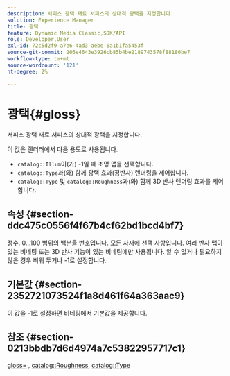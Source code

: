 ```yaml
---
description: 서피스 광택 재료 서피스의 상대적 광택을 지정합니다.
solution: Experience Manager
title: 광택
feature: Dynamic Media Classic,SDK/API
role: Developer,User
exl-id: 72c5d2f9-a7e6-4ad3-aebe-6a1b1fa5453f
source-git-commit: 206e4643e3926cb85b4be2189743578f88180be7
workflow-type: tm+mt
source-wordcount: '121'
ht-degree: 2%

---
```


# 광택{#gloss}

서피스 광택 재료 서피스의 상대적 광택을 지정합니다.

이 값은 렌더러에서 다음 용도로 사용됩니다.

* `catalog::Illum`이(가) -1일 때 조명 맵을 선택합니다.
* `catalog::Type`과(와) 함께 광택 효과(정반사) 렌더링을 제어합니다.
* `catalog::Type` 및 `catalog::Roughness`과(와) 함께 3D 반사 렌더링 효과를 제어합니다.

## 속성 {#section-ddc475c0556f4f67b4cf62bd1bcd4bf7}

정수. 0...100 범위의 백분율 번호입니다. 모든 자재에 선택 사항입니다. 여러 반사 맵이 있는 비네팅 또는 3D 반사 기능이 있는 비네팅에만 사용됩니다. 알 수 없거나 필요하지 않은 경우 비워 두거나 -1로 설정합니다.

## 기본값 {#section-2352721073524f1a8d461f64a363aac9}

이 값을 -1로 설정하면 비네팅에서 기본값을 제공합니다.

## 참조 {#section-0213bbdb7d6d4974a7c53822957717c1}

[gloss=](../../../../../ir-api/http-protocol/image-rendering-api-ref/c-ir-http-protocol-ref/c-ir-http-protocol-command-reference/r-ir-http-gloss.md#reference-325aef2ee51e4e1584a06047427340ca) , [catalog::Roughness](../../../../../ir-api/material-cat/image-rendering-api-ref/c-ir-material-catalog/c-ir-material-data-reference/r-ir-roughness.md#reference-79f748ac642745e3b81795a99f61fa99), [catalog::Type](../../../../../ir-api/material-cat/image-rendering-api-ref/c-ir-material-catalog/c-ir-material-data-reference/r-ir-cat-type.md#reference-9bea147dda9f4e74bc0ec79dcc0d9161)
